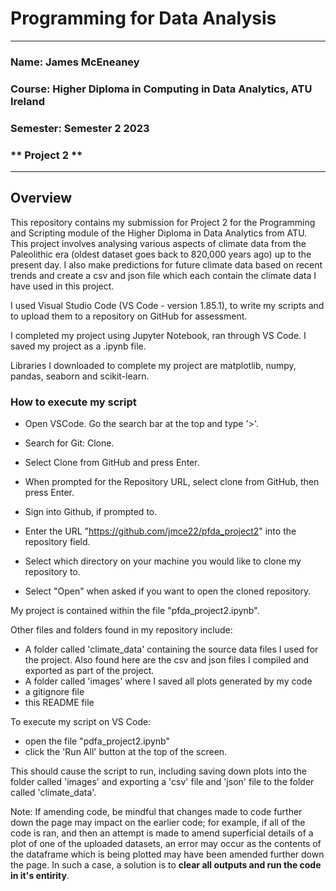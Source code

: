 # Programming for Data Analysis #

---

### **Name: James McEneaney**
### **Course: Higher Diploma in Computing in Data Analytics, ATU Ireland**
### **Semester: Semester 2 2023**
### ** Project 2 **

---

## Overview ##

This repository contains my submission for Project 2 for the Programming and Scripting module of the Higher Diploma in Data Analytics from ATU. This project involves analysing various aspects of climate data from the Paleolithic era (oldest dataset goes back to 820,000 years ago) up to the present day. I also make predictions for future climate data based on recent trends and create a csv and json file which each contain the climate data I have used in this project.

I used Visual Studio Code (VS Code - version 1.85.1), to write my scripts and to upload them to a repository on GitHub for assessment.

I completed my project using Jupyter Notebook, ran through VS Code. I saved my project as a .ipynb file.

Libraries I downloaded to complete my project are matplotlib, numpy, pandas, seaborn and scikit-learn.


### How to execute my script ###

- Open VSCode. Go the search bar at the top and type '>'. 

- Search for Git: Clone.

- Select Clone from GitHub and press Enter.

- When prompted for the Repository URL, select clone from GitHub, then press Enter.

- Sign into Github, if prompted to.

- Enter the URL "https://github.com/jmce22/pfda_project2" into the repository field.

- Select which directory on your machine you would like to clone my repository to.

- Select "Open" when asked if you want to open the cloned repository.


My project is contained within the file "pfda_project2.ipynb". 

Other files and folders found in my repository include:
- A folder called 'climate_data' containing the source data files I used for the project. Also found here are the csv and json files I compiled and exported as part of the project.
- A folder called 'images' where I saved all plots generated by my code
- a gitignore file
- this README file

To execute my script on VS Code:
- open the file "pdfa_project2.ipynb" 
- click the 'Run All' button at the top of the screen.

This should cause the script to run, including saving down plots into the folder called 'images' and exporting a 'csv' file and 'json' file to the folder called 'climate_data'.

Note: If amending code, be mindful that changes made to code further down the page may impact on the earlier code; for example, if all of the code is ran, and then an attempt is made to amend superficial details of a plot of one of the uploaded datasets, an error may occur as the contents of the dataframe which is being plotted may have been amended further down the page. In such a case, a solution is to **clear all outputs and run the code in it's entirity**.

